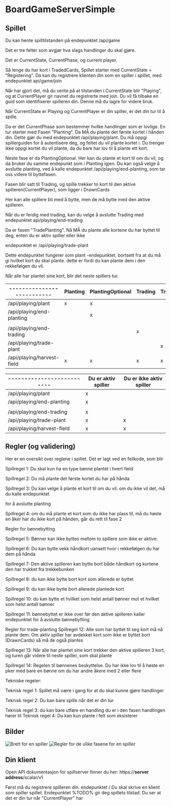# BoardGameServerSimple



## Spillet


Du kan hente spilltilstanden på endepunktet /api/game

Det er tre felter som avgjør hva slags handlinger du skal gjøre. 

Det er CurrentState, CurrentPhase, og current player.

Så lenge du har kort i TradedCards, 
Spillet starter med CurrentState = "Registering".
Da kan du registrere klienten din som en spiller i spillet, med endepunktet
api/game/join

Når har gjort det, må du vente på at tilstanden i CurrentState blir "Playing", og at
CurrentPlayer gir navnet du registrerte med join. 
Du vil få tilbake en guid som identifiserer spilleren din. Denne må du lagre for videre
bruk.

Når CurrentState er Playing og CurrentPlayer er din spiller, er det din tur til å
spille.

Da er det CurrentPhase som bestemmer hvilke handlinger som er lovlige.
En tur starter med Fasen "Planting". Da MÅ du plante det første kortet i hånden din. 
Dette gjør du med endepunktet 
/api/playing/plant. 
Du må oppgi spillerguiden for å autentisere deg, og feltet du vil plante kortet i. Du
trenger ikke oppgi kortet du vil plante, da du bare har lov til å plante ett kort.

Neste fase er da PlantingOptional. Her kan du plante et kort til om du vil, og da bruker
du samme endepunkt som i Planting igjen.
Du kan også velge å avslutte planting, ved å kalle endepunktet
/api/playing/end-planting,
som tar oss videre til byttefasen. 

Fasen blir satt til Trading, og spille trekker to kort til den aktive
spilleren(CurrentPlayer), som ligger i DrawnCards

Her kan alle spillere bli med å bytte, men de må bytte med den aktive spilleren. 

Når du er ferdig med trading, kan du velge å avslutte Trading med endepunktet
api/playing/end-trading

Da er fasen "TradePlanting".
Nå MÅ du plante alle kortene du har byttet til deg, enten du er aktiv spiller eller ikke

endepunktet er /api/playing/trade-plant

Dette endepunktet fungerer som plant -endepunktet, bortsett fra at du må gi hvilket kort
du skal plante. dette er fordi du kan plante dem i den rekkefølgen du vil.

Når alle har plantet sine kort, blir det neste spillers tur.



|--------------------------|Planting|PlantingOptional|Trading|Tradeplanting|
|--------------------------|--------|----------------|-------|-------------|
|/api/playing/plant        |       x|               x|       |             |
|/api/playing/end-planting |        |               x|       |             |
|                          |        |                |       |             |
|/api/playing/end-trading  |        |                |      x|             |
|/api/playing/trade-plant  |        |                |       |            x|
|/api/playing/harvest-field|       x|              x |      x|            x|


|--------------------------|Du er aktiv spiller|Du er ikke aktiv spiller|
|--------------------------|-------------------|------------------------|
|/api/playing/plant        |                  x|                        |
|/api/playing/end-planting |                  x|                        |
|                          |                   |                        |
|/api/playing/end-trading  |                  x|                        |
|/api/playing/trade-plant  |                  x|                       x|
|/api/playing/harvest-field|                  x|                       x|


## Regler (og validering)
Her er en oversikt over reglene i spillet. Det er lagt ved en feilkode, som blir 

Spillregel 1: Du skal kun ha en type bønne plantet i hvert field

Spillregel 2: Du må plante det første kortet du har på hånda

Spillregel 3: Du kan velge å plante et kort til om du vil. om du ikke vil det, må du kalle endepunktet

for å avslutte planting

Spillregel 4: om du må plante et kort som du ikke har plass til, må du høste en åker
har du ikke kort på hånden, går du rett til fase 2


Regler for bønnebytting

Spillregel 5: Bønner kan ikke byttes mellom to spillere som ikke er aktive.

Spillregel 6: Du kan bytte vekk håndkort uansett hvor i rekkefølgen du har dem på hånda

Spillregel 7: Den aktive spilleren kan bytte bort både håndkort og kortene den har trukket fra
trekkebunken

Spillregel 8: du kan ikke bytte bort kort som allerede er byttet

Spillregel 9: du kan ikke bytte bort allerede plantede kort

Spillregel 10: du kan bytte et hvilket som helst antall bønner mot et hvilket som helst antall bønner

Spillregel 11: bønnebyttet er ikke over før den aktive spilleren kaller endepunktet for å avslutte
bønnebytting

Regler for trade-planting
Spillregel 12: Alle som har byttet til seg kort må nå plante dem. Om aktiv spiller har avdekket kort
som ikke er byttet bort (DrawnCards) så må de også plantes

Spillregel 13: Når alle har plantet sine kort trekker den aktive spilleren 3 kort, og turen går videre
til neste spiller, som skal plante

Spillregel 14: Regelen til bønnenes beskyttelse. Du har ikke lov til å høste en pker med bare
en bønne om du har andre åkere med 2 eller flere

Tekniske regeler:

Teknisk regel 1: Spillet må være i gang for at du skal kunne gjøre handlinger

Teknisk regel 2: Du kan bare spille når det er din tur

Teknisk regel 3: du kan bare utføre en handling du er i den fasen handlingen hører til
Teknisk regel 4: Du kan kun plante i felt som eksisterer

## Bilder
![Brett for en spiller](https://github.com/kaifriis/BoardGameServerSimple/blob/master/regler.jpg)
![Regler for de ulike fasene for en spiller](https://github.com/kaifriis/BoardGameServerSimple/blob/master/spill.jpg)


## Din klient
Open API dokumentasjon for spillserver finner du her: 
https://**server address**/scalar/v1

Først må du registrere spilleren din. endepunktet /
Du skal skrive en klient som spiller spillet. Endepunktet %TODO% gir deg spillets
tilstad. Du ser at det er din tur når "CurrentPlayer" har 
